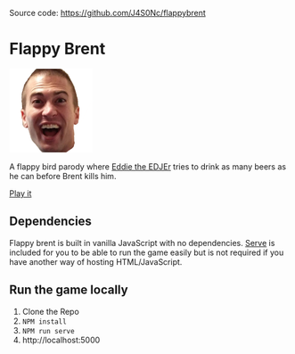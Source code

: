 Source code: https://github.com/J4S0Nc/flappybrent

# Flappy Brent

![alt text](https://raw.githubusercontent.com/J4S0Nc/flappybrent/master/src/assets/brent0.png "brent")

A flappy bird parody where [Eddie the EDJEr](http://www.leadingedje.com) tries to drink as many beers as he can before Brent kills him.   

[Play it](https://flappybrent.z13.web.core.windows.net/)

## Dependencies

Flappy brent is built in vanilla JavaScript with no dependencies. [Serve](https://www.npmjs.com/package/serve) is included for you to be able to run the game easily but is not required if you have another way of hosting HTML/JavaScript. 

## Run the game locally

1. Clone the Repo
2. `NPM install`
3. `NPM run serve`
4. http://localhost:5000 
